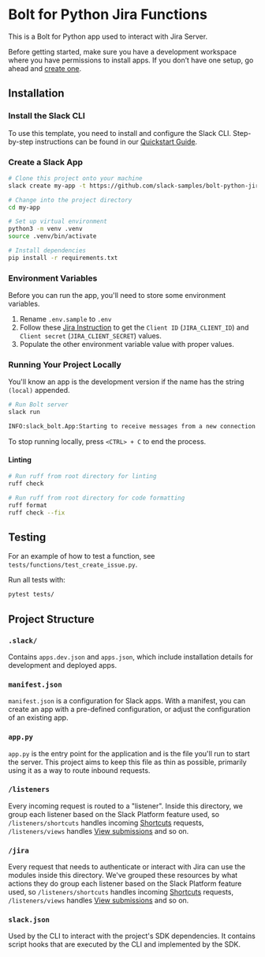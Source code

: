 # Bolt for Python Jira Functions

This is a Bolt for Python app used to interact with Jira Server.

Before getting started, make sure you have a development workspace where you
have permissions to install apps. If you don’t have one setup, go ahead and
[create one](https://slack.com/create).

## Installation

### Install the Slack CLI

To use this template, you need to install and configure the Slack CLI.
Step-by-step instructions can be found in our
[Quickstart Guide](https://api.slack.com/automation/quickstart).

### Create a Slack App

```zsh
# Clone this project onto your machine
slack create my-app -t https://github.com/slack-samples/bolt-python-jira-functions.git

# Change into the project directory
cd my-app

# Set up virtual environment
python3 -m venv .venv
source .venv/bin/activate

# Install dependencies
pip install -r requirements.txt
```

### Environment Variables

Before you can run the app, you'll need to store some environment variables.

1. Rename `.env.sample` to `.env`
2. Follow these
   [Jira Instruction](https://confluence.atlassian.com/adminjiraserver0909/configure-an-incoming-link-1251415519.html)
   to get the `Client ID` (`JIRA_CLIENT_ID`) and `Client secret`
   (`JIRA_CLIENT_SECRET`) values.
3. Populate the other environment variable value with proper values.

### Running Your Project Locally

You'll know an app is the development version if the name has the string
`(local)` appended.

```zsh
# Run Bolt server
slack run

INFO:slack_bolt.App:Starting to receive messages from a new connection
```

To stop running locally, press `<CTRL> + C` to end the process.

#### Linting

```zsh
# Run ruff from root directory for linting
ruff check

# Run ruff from root directory for code formatting
ruff format
ruff check --fix
```

## Testing

For an example of how to test a function, see
`tests/functions/test_create_issue.py`.

Run all tests with:

```zsh
pytest tests/
```

## Project Structure

### `.slack/`

Contains `apps.dev.json` and `apps.json`, which include installation details for
development and deployed apps.

### `manifest.json`

`manifest.json` is a configuration for Slack apps. With a manifest, you can
create an app with a pre-defined configuration, or adjust the configuration of
an existing app.

### `app.py`

`app.py` is the entry point for the application and is the file you'll run to
start the server. This project aims to keep this file as thin as possible,
primarily using it as a way to route inbound requests.

### `/listeners`

Every incoming request is routed to a "listener". Inside this directory, we
group each listener based on the Slack Platform feature used, so
`/listeners/shortcuts` handles incoming
[Shortcuts](https://api.slack.com/interactivity/shortcuts) requests,
`/listeners/views` handles
[View submissions](https://api.slack.com/reference/interaction-payloads/views#view_submission)
and so on.

### `/jira`

Every request that needs to authenticate or interact with Jira can use the modules inside this directory.
We've grouped these resources by what actions they do
group each listener based on the Slack Platform feature used, so
`/listeners/shortcuts` handles incoming
[Shortcuts](https://api.slack.com/interactivity/shortcuts) requests,
`/listeners/views` handles
[View submissions](https://api.slack.com/reference/interaction-payloads/views#view_submission)
and so on.

### `slack.json`

Used by the CLI to interact with the project's SDK dependencies. It contains
script hooks that are executed by the CLI and implemented by the SDK.
